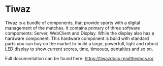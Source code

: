 # Tiwaz

Tiwaz is a bundle of components, that provide sports with a digital management of the matches.
It contains primary of three software compoments: Server, WebClient and Display. While the display also has a hardware component. This hardware component is build with standard parts you can buy on the market to build a large, powerfull, light and robust LED display to show current scores, time, timeouts, pentalties and so on.

Full documentation can be found here: https://tiwazdocs.readthedocs.io/ 
